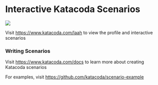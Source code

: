 # Interactive Katacoda Scenarios

[![](http://shields.katacoda.com/katacoda/laah/count.svg)](https://www.katacoda.com/laah "Get your profile on Katacoda.com")

Visit https://www.katacoda.com/laah to view the profile and interactive scenarios

### Writing Scenarios
Visit https://www.katacoda.com/docs to learn more about creating Katacoda scenarios

For examples, visit https://github.com/katacoda/scenario-example
